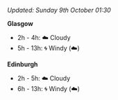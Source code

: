 *Updated: Sunday 9th October 01:30*

**Glasgow**

* 2h - 4h: :cloud: Cloudy
* 5h - 13h: :cyclone: Windy (:cloud:)

**Edinburgh**

* 2h - 5h: :cloud: Cloudy
* 6h - 13h: :cyclone: Windy (:cloud:)
